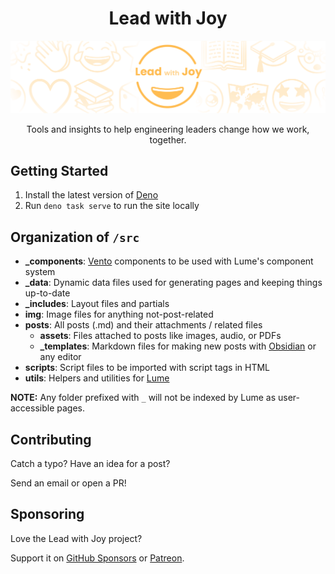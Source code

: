 <h1 align="center">Lead with Joy</h1>

[![Header image](src/img/joy.png)](https://leadwithjoy.org/)

<p align="center">
  Tools and insights to help engineering leaders change how we work, together.
</p>

## Getting Started

1. Install the latest version of [Deno](https://deno.com/)
2. Run `deno task serve` to run the site locally

## Organization of `/src`

- **_components**: [Vento](https://vento.js.org/) components to be used with
  Lume's component system
- **_data**: Dynamic data files used for generating pages and keeping things
  up-to-date
- **_includes**: Layout files and partials
- **img**: Image files for anything not-post-related
- **posts**: All posts (.md) and their attachments / related files
  - **assets**: Files attached to posts like images, audio, or PDFs
  - **_templates**: Markdown files for making new posts with
    [Obsidian](https://obsidian.md/) or any editor
- **scripts**: Script files to be imported with script tags in HTML
- **utils**: Helpers and utilities for [Lume](https://lume.land/)

**NOTE:** Any folder prefixed with `_` will not be indexed by Lume as
user-accessible pages.

## Contributing

Catch a typo? Have an idea for a post?

Send an email or open a PR!

## Sponsoring

Love the Lead with Joy project?

Support it on [GitHub Sponsors](https://github.com/cvburgess) or
[Patreon](https://patreon.com/cvburgess).
